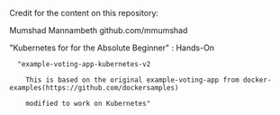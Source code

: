 Credit for the content on this repository: 

Mumshad Mannambeth
github.com/mmumshad

"Kubernetes for for the Absolute Beginner" : Hands-On 

  
      "example-voting-app-kubernetes-v2

        This is based on the original example-voting-app from docker-examples(https://github.com/dockersamples)

        modified to work on Kubernetes"
